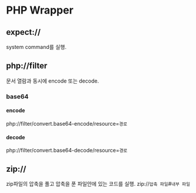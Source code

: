 # PHP Wrapper
## expect://
system command를 실행.

## php://filter
문서 열람과 동시에 encode 또는 decode.
### base64
#### encode
php://filter/convert.base64-encode/resource=`경로`
#### decode
php://filter/convert.base64-decode/resource=`경로`

## zip://
zip파일의 압축을 풀고 압축을 푼 파일안에 있는 코드를 실행.
zip://`압축 파일`#`내부 파일`
